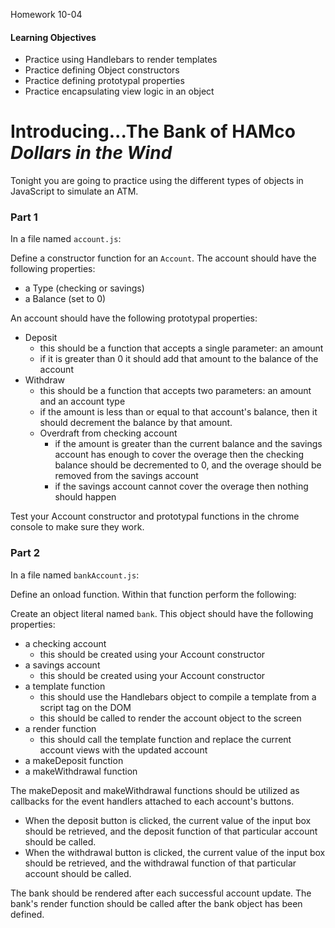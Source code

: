 Homework 10-04

#### Learning Objectives
- Practice using Handlebars to render templates
- Practice defining Object constructors
- Practice defining prototypal properties
- Practice encapsulating view logic in an object

# Introducing...The Bank of HAMco _Dollars in the Wind_

Tonight you are going to practice using the different types of objects in JavaScript to simulate an ATM.

### Part 1
In a file named `account.js`:

Define a constructor function for an `Account`. The account should have the following properties:

- a Type (checking or savings)
- a Balance (set to 0)

An account should have the following prototypal properties:

- Deposit
  - this should be a function that accepts a single parameter: an amount
  - if it is greater than 0 it should add that amount to the balance of the account
- Withdraw
  - this should be a function that accepts two parameters: an amount and an account type
  - if the amount is less than or equal to that account's balance, then it should decrement the balance by that amount.
  - Overdraft from checking account
    - if the amount is greater than the current balance and the savings account has enough to cover the overage then the checking balance should be decremented to 0, and the overage should be removed from the savings account
    - if the savings account cannot cover the overage then nothing should happen
 
Test your Account constructor and prototypal functions in the chrome console to make sure they work.

### Part 2
In a file named `bankAccount.js`:

Define an onload function. Within that function perform the following:

Create an object literal named `bank`. This object should have the following properties:

- a checking account
  - this should be created using your Account constructor
- a savings account
  - this should be created using your Account constructor
- a template function
  - this should use the Handlebars object to compile a template from a script tag on the DOM
  - this should be called to render the account object to the screen
- a render function
  - this should call the template function and replace the current account views with the updated account 
- a makeDeposit function
- a makeWithdrawal function

The makeDeposit and makeWithdrawal functions should be utilized as callbacks for the event handlers attached to each account's buttons.
  
  - When the deposit button is clicked, the current value of the input box should be retrieved, and the deposit function of that particular account should be called.
  - When the withdrawal button is clicked, the current value of the input box should be retrieved, and the withdrawal function of that particular account should be called.

The bank should be rendered after each successful account update.
The bank's render function should be called after the bank object has been defined.
